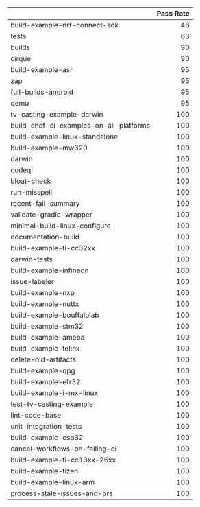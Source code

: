 |                                         |   Pass Rate |
|:----------------------------------------|------------:|
| build-example-nrf-connect-sdk           |          48 |
| tests                                   |          63 |
| builds                                  |          90 |
| cirque                                  |          90 |
| build-example-asr                       |          95 |
| zap                                     |          95 |
| full-builds-android                     |          95 |
| qemu                                    |          95 |
| tv-casting-example-darwin               |         100 |
| build-chef-ci-examples-on-all-platforms |         100 |
| build-example-linux-standalone          |         100 |
| build-example-mw320                     |         100 |
| darwin                                  |         100 |
| codeql                                  |         100 |
| bloat-check                             |         100 |
| run-misspell                            |         100 |
| recent-fail-summary                     |         100 |
| validate-gradle-wrapper                 |         100 |
| minimal-build-linux-configure           |         100 |
| documentation-build                     |         100 |
| build-example-ti-cc32xx                 |         100 |
| darwin-tests                            |         100 |
| build-example-infineon                  |         100 |
| issue-labeler                           |         100 |
| build-example-nxp                       |         100 |
| build-example-nuttx                     |         100 |
| build-example-bouffalolab               |         100 |
| build-example-stm32                     |         100 |
| build-example-ameba                     |         100 |
| build-example-telink                    |         100 |
| delete-old-artifacts                    |         100 |
| build-example-qpg                       |         100 |
| build-example-efr32                     |         100 |
| build-example-i-mx-linux                |         100 |
| test-tv-casting-example                 |         100 |
| lint-code-base                          |         100 |
| unit-integration-tests                  |         100 |
| build-example-esp32                     |         100 |
| cancel-workflows-on-failing-ci          |         100 |
| build-example-ti-cc13xx-26xx            |         100 |
| build-example-tizen                     |         100 |
| build-example-linux-arm                 |         100 |
| process-stale-issues-and-prs            |         100 |